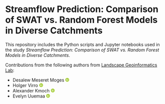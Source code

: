 # Streamflow Prediction: Comparison of SWAT vs. Random Forest Models in Diverse Catchments

This repository includes the Python scripts and Jupyter notebooks used in the study _Streamflow Prediction: Comparison of SWAT vs. Random Forest Models in Diverse Catchments_.

Contributions from the following authors from [Landscape Geoinformatics Lab](https://landscape-geoinformatics.ut.ee/):
- Desalew Meseret Moges <a href="https://orcid.org/0000-0002-7864-5904"><img src="orcid_icon.png" width="12px" height="12px" /></a>
- Holger Virro <a href="https://orcid.org/0000-0001-6110-5453"><img src="orcid_icon.png" width="12px" height="12px" /></a>
- Alexander Kmoch <a href="https://orcid.org/0000-0003-4386-4450"><img src="orcid_icon.png" width="12px" height="12px" /></a>
- Evelyn Uuemaa <a href="https://orcid.org/0000-0002-0782-6740"><img src="orcid_icon.png" width="12px" height="12px" /></a>
